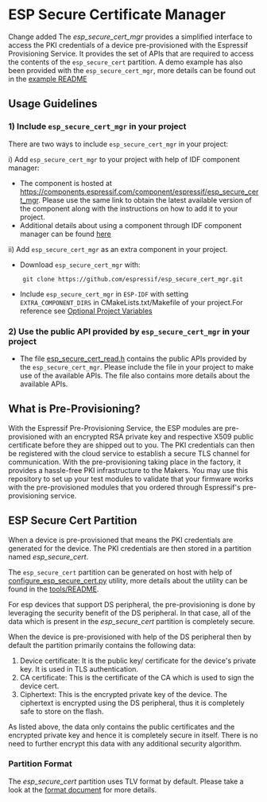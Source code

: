 # ESP Secure Certificate Manager
Change added
The *esp_secure_cert_mgr* provides a simplified interface to access the PKI credentials of a device pre-provisioned with the
Espressif Provisioning Service. It provides the set of APIs that are required to access the contents of
the `esp_secure_cert` partition.
A demo example has also been provided with the `esp_secure_cert_mgr`, more details can be found out
in the [example README](https://github.com/espressif/esp_secure_cert_mgr/blob/main/examples/esp_secure_cert_app/README.md)

## Usage Guidelines

### 1) Include `esp_secure_cert_mgr` in your project
There are two ways to include `esp_secure_cert_mgr` in your project:

i) Add `esp_secure_cert_mgr` to your project with help of IDF component manager:
* The component is hosted at https://components.espressif.com/component/espressif/esp_secure_cert_mgr. Please use the same link to obtain the latest available version of the component along with the instructions on how to add it to your project.
* Additional details about using a component through IDF component manager can be found [here](https://docs.espressif.com/projects/esp-idf/en/latest/esp32/api-guides/tools/idf-component-manager.html#using-with-a-project)

ii) Add `esp_secure_cert_mgr` as an extra component in your project.

* Download `esp_secure_cert_mgr` with:
```
    git clone https://github.com/espressif/esp_secure_cert_mgr.git
```
* Include  `esp_secure_cert_mgr` in `ESP-IDF` with setting `EXTRA_COMPONENT_DIRS` in CMakeLists.txt/Makefile of your project.For reference see [Optional Project Variables](https://docs.espressif.com/projects/esp-idf/en/latest/esp32/api-guides/build-system.html#optional-project-variables)

### 2) Use the public API provided by `esp_secure_cert_mgr` in your project
* The file [esp_secure_cert_read.h](https://github.com/espressif/esp_secure_cert_mgr/blob/main/include/esp_secure_cert_read.h) contains the public APIs provided by the `esp_secure_cert_mgr`. Please include the file in your project to make use of the available APIs. The file also contains more details about the available APIs.

## What is Pre-Provisioning?

With the Espressif Pre-Provisioning Service, the ESP modules are pre-provisioned with an encrypted RSA private key and respective X509 public certificate before they are shipped out to you. The PKI credentials can then be registered with the cloud service to establish a secure TLS channel for communication. With the pre-provisioning taking place in the factory, it provides a hassle-free PKI infrastructure to the Makers. You may use this repository to set up your test modules to validate that your firmware works with the pre-provisioned modules that you ordered through Espressif's pre-provisioning service.

## ESP Secure Cert Partition

When a device is pre-provisioned that means the PKI credentials are generated for the device. The PKI credentials are then stored in a partition named
*esp_secure_cert*.

The `esp_secure_cert` partition can be generated on host with help of [configure_esp_secure_cert.py](https://github.com/espressif/esp_secure_cert_mgr/blob/main/tools/configure_esp_secure_cert.py) utility, more details about the utility can be found in the [tools/README](https://github.com/espressif/esp_secure_cert_mgr/tree/main/tools#readme).

For esp devices that support DS peripheral, the pre-provisioning is done by leveraging the security benefit of the DS peripheral. In that case, all of the data which is present in the *esp_secure_cert* partition is completely secure.

When the device is pre-provisioned with help of the DS peripheral then by default the partition primarily contains the following data:
1) Device certificate: It is the public key/ certificate for the device's private key. It is used in TLS authentication.
2) CA certificate: This is the certificate of the CA which is used to sign the device cert.
3) Ciphertext: This is the encrypted private key of the device. The ciphertext is encrypted using the DS peripheral, thus it is completely safe to store on the flash.

As listed above, the data only contains the public certificates and the encrypted private key and hence it is completely secure in itself. There is no need to further encrypt this data with any additional security algorithm.

### Partition Format

The *esp_secure_cert* partition uses TLV format by default. Please take a look at the [format document](https://github.com/espressif/esp_secure_cert_mgr/tree/main/docs/format.md) for more details.
